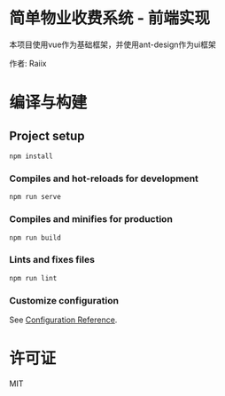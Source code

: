 # 简单物业收费系统 - 前端实现
本项目使用vue作为基础框架，并使用ant-design作为ui框架

作者: Raiix

# 编译与构建
## Project setup
```
npm install
```

### Compiles and hot-reloads for development
```
npm run serve
```

### Compiles and minifies for production
```
npm run build
```

### Lints and fixes files
```
npm run lint
```

### Customize configuration
See [Configuration Reference](https://cli.vuejs.org/config/).

# 许可证
MIT